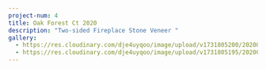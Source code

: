```yaml
---
project-num: 4
title: Oak Forest Ct 2020
description: "Two-sided Fireplace Stone Veneer "
gallery:
  - https://res.cloudinary.com/dje4uyqoo/image/upload/v1731805200/20200918_112144_jmbtpn.jpg
  - https://res.cloudinary.com/dje4uyqoo/image/upload/v1731805195/20200918_112121_ewx2ol.jpg
---
```

